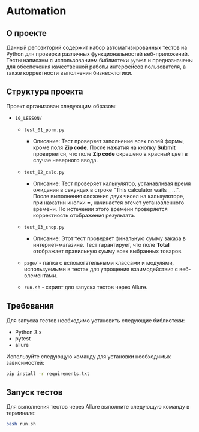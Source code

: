 # Automation

## О проекте

Данный репозиторий содержит набор автоматизированных тестов на Python для проверки различных функциональностей веб-приложений. Тесты написаны с использованием библиотеки `pytest` и предназначены для обеспечения качественной работы интерфейсов пользователя, а также корректности выполнения бизнес-логики.

## Структура проекта

Проект организован следующим образом:

- `10_LESSON/`
    - `test_01_porm.py` 
      - Описание: Тест проверяет заполнение всех полей формы, кроме поля **Zip code**. После нажатия на кнопку **Submit** проверяется, что поле **Zip code** окрашено в красный цвет в случае неверного ввода.
      
    - `test_02_calc.py`
      - Описание: Тест проверяет калькулятор, устанавливая время ожидания в секундах в строке "This calculator waits _ ...". После выполнения сложения двух чисел на калькуляторе, при нажатии кнопки **=**, начинается отсчет установленного времени. По истечении этого времени проверяется корректность отображения результата.

    - `test_03_shop.py`
      - Описание: Этот тест проверяет финальную сумму заказа в интернет-магазине. Тест гарантирует, что поле **Total** отображает правильную сумму всех выбранных товаров.
      
  - `page/` - папка с вспомогательными классами и модулями, используемыми в тестах для упрощения взаимодействия с веб-элементами.
  
  - `run.sh` - скрипт для запуска тестов через Allure.

## Требования

Для запуска тестов необходимо установить следующие библиотеки:

- Python 3.x
- pytest
- allure

Используйте следующую команду для установки необходимых зависимостей:

```bash
pip install -r requirements.txt
```

## Запуск тестов

Для выполнения тестов через Allure выполните следующую команду в терминале:

```bash
bash run.sh
```
